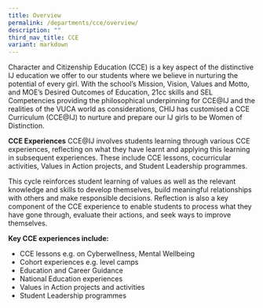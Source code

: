 ```yaml
---
title: Overview
permalink: /departments/cce/overview/
description: ""
third_nav_title: CCE
variant: markdown
---
```

Character and Citizenship Education (CCE) is a key aspect of the distinctive IJ education we offer to our students where we believe in nurturing the potential of every girl. With the school’s Mission, Vision, Values and Motto, and MOE’s Desired Outcomes of Education, 21cc skills and SEL Competencies providing the philosophical underpinning for CCE@IJ and the realities of the VUCA world as considerations, CHIJ has customised a CCE Curriculum (CCE@IJ) to nurture and prepare our IJ girls to be Women of Distinction.


**CCE Experiences**
CCE@IJ involves students learning through various CCE experiences, reflecting on what they have learnt and applying this learning in subsequent experiences. These include CCE lessons, cocurricular activities, Values in Action projects, and Student Leadership programmes.

This cycle reinforces student learning of values as well as the relevant knowledge and skills to develop themselves, build meaningful relationships with others and make responsible decisions. Reflection is also a key component of the CCE experience to enable students to process what they have gone through, evaluate their actions, and seek ways to improve themselves. 


**Key CCE experiences include:**
* CCE lessons e.g. on Cyberwellness, Mental Wellbeing
* Cohort experiences e.g. level camps 
* Education and Career Guidance
* National Education experiences
* Values in Action projects and activities 
* Student Leadership programmes